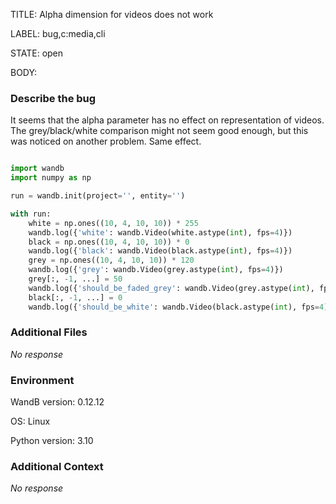 TITLE:
Alpha dimension for videos does not work

LABEL:
bug,c:media,cli

STATE:
open

BODY:
### Describe the bug

<!--- Description of the issue below  -->

It seems that the alpha parameter has no effect on representation of videos. The grey/black/white comparison might not seem good enough, but this was noticed on another problem. Same effect. 

<!--- A minimal code snippet between the quotes below  -->
```python 

import wandb
import numpy as np

run = wandb.init(project='', entity='')

with run:
    white = np.ones((10, 4, 10, 10)) * 255
    wandb.log({'white': wandb.Video(white.astype(int), fps=4)})
    black = np.ones((10, 4, 10, 10)) * 0
    wandb.log({'black': wandb.Video(black.astype(int), fps=4)})
    grey = np.ones((10, 4, 10, 10)) * 120
    wandb.log({'grey': wandb.Video(grey.astype(int), fps=4)})
    grey[:, -1, ...] = 50 
    wandb.log({'should_be_faded_grey': wandb.Video(grey.astype(int), fps=4)})
    black[:, -1, ...] = 0 
    wandb.log({'should_be_white': wandb.Video(black.astype(int), fps=4)})
```


### Additional Files

_No response_

### Environment

WandB version: 0.12.12

OS: Linux

Python version: 3.10



### Additional Context

_No response_

